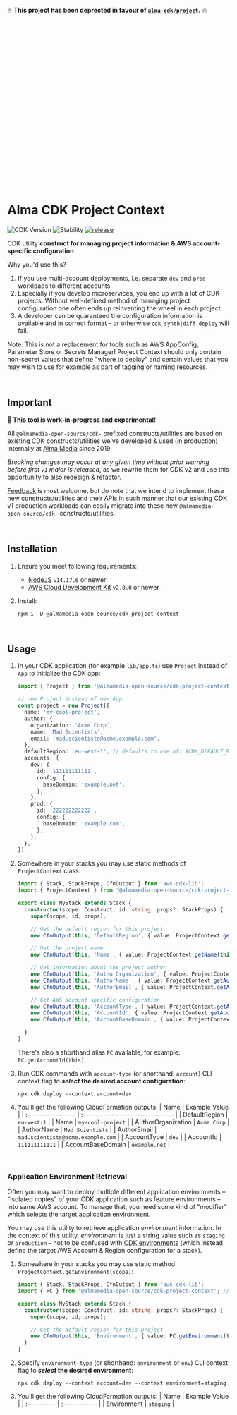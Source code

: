 <br/><br/>

🔥 **This project has been deprected in favour of [`alma-cdk/project`](https://github.com/alma-cdk/project).** 🔥 

<br/><br/><br/><br/><br/><br/><br/><br/><br/><br/><br/><br/><br/><br/><br/><br/><br/><br/><br/><br/><br/><br/>

# Alma CDK Project Context

![CDK Version](https://img.shields.io/badge/CDK-v2-informational "CDK v2")
![Stability](https://img.shields.io/badge/Stability-Experimental-yellow "Stability: Experimental")
[![release](https://github.com/almamedia-open-source/cdk-project-context/actions/workflows/release.yml/badge.svg)](https://github.com/almamedia-open-source/cdk-project-context/actions/workflows/release.yml)

CDK utility **construct for managing project information & AWS account-specific configuration**.

Why you'd use this?
1. If you use multi-account deployments, i.e. separate `dev` and `prod` workloads to different accounts.
2. Especially if you develop microservices, you end up with a lot of CDK projects. Without well-defined method of managing project configuration one often ends up reinventing the wheel in each project.
3. A developer can be quaranteed the configuration information is available and in correct format – or otherwise `cdk synth|diff|deploy` will fail.

Note: This is not a replacement for tools such as AWS AppConfig, Parameter Store or Secrets Manager! Project Context should only contain non-secret values that define "where to deploy" and certain values that you may wish to use for example as part of tagging or naming resources.

<br/>

## Important

**🚧 This tool is work-in-progress and experimental!**

All `@almamedia-open-source/cdk-` prefixed constructs/utilities are based on existing CDK constructs/utilities we've developed & used (in production) internally at [Alma Media](https://www.almamedia.fi/en/) since 2019.

_Breaking changes may occur at any given time without prior warning before first `v1` major is released_, as we rewrite them for CDK v2 and use this opportunity to also redesign & refactor.

[Feedback](https://github.com/almamedia-open-source/cdk-project-context/issues) is most welcome, but do note that we intend to implement these new constructs/utilities and their APIs in such manner that our existing CDK v1 production workloads can easily migrate into these new `@almamedia-open-source/cdk-` constructs/utilities.

<br/>

## Installation

1. Ensure you meet following requirements:
    - [NodeJS](https://nodejs.org/en/) `v14.17.6` or newer
    - [AWS Cloud Development Kit](https://aws.amazon.com/cdk/) `v2.0.0` or newer

2. Install:
    ```shell
    npm i -D @almamedia-open-source/cdk-project-context
    ```

<br/>

## Usage

1. In your CDK application (for example `lib/app.ts`) use `Project` instead of `App` to initialize the CDK app:
    ```ts
    import { Project } from '@almamedia-open-source/cdk-project-context';

    // new Project instead of new App
    const project = new Project({
      name: 'my-cool-project',
      author: {
        organization: 'Acme Corp',
        name: 'Mad Scientists',
        email: 'mad.scientists@acme.example.com',
      },
      defaultRegion: 'eu-west-1', // defaults to one of: $CDK_DEFAULT_REGION, $AWS_REGION or us-east-1
      accounts: {
        dev: {
          id: '111111111111',
          config: {
            baseDomain: 'example.net',
          },
        },
        prod: {
          id: '222222222222',
          config: {
            baseDomain: 'example.com',
          },
        },
      },
    })
    ```

2. Somewhere in your stacks you may use static methods of `ProjectContext` class:
    ```ts
    import { Stack, StackProps, CfnOutput } from 'aws-cdk-lib';
    import { ProjectContext } from '@almamedia-open-source/cdk-project-context';

    export class MyStack extends Stack {
      constructor(scope: Construct, id: string, props?: StackProps) {
        super(scope, id, props);

        // Get the default region for this project
        new CfnOutput(this, 'DefaultRegion', { value: ProjectContext.getDefaultRegion(this) });

        // Get the project name
        new CfnOutput(this, 'Name', { value: ProjectContext.getName(this) });

        // Get information about the project author
        new CfnOutput(this, 'AuthorOrganization', { value: ProjectContext.getAuthorOrganization(this) });
        new CfnOutput(this, 'AuthorName', { value: ProjectContext.getAuthorName(this) });
        new CfnOutput(this, 'AuthorEmail', { value: ProjectContext.getAuthorEmail(this) });

        // Get AWS account specific configuration
        new CfnOutput(this, 'AccountType', { value: ProjectContext.getAccountType(this) });
        new CfnOutput(this, 'AccountId', { value: ProjectContext.getAccountId(this) });
        new CfnOutput(this, 'AccountBaseDomain', { value: ProjectContext.getAccountConfig(this, 'baseDomain') });

      }
    }
    ```

    There's also a shorthand alias `PC` available, for example: `PC.getAccountId(this)`.


3. Run CDK commands with `account-type` (or shorthand: `account`) CLI context flag to **_select_ the desired account configuration**:
    ```shell
    npx cdk deploy --context account=dev
    ```

4. You'll get the following CloudFormation outputs:
    |        Name        |           Example Value           |
    | :----------------- | :-------------------------------- |
    | DefaultRegion      | `eu-west-1`                       |
    | Name               | `my-cool-project`                 |
    | AuthorOrganization | `Acme Corp`                       |
    | AuthorName         | `Mad Scientists`                  |
    | AuthorEmail        | `mad.scientists@acme.example.com` |
    | AccountType        | `dev`                             |
    | AccountId          | `111111111111`                    |
    | AccountBaseDomain  | `example.net`                     |

<br/>

### Application Environment Retrieval

Often you may want to deploy multiple different application environments – “isolated copies” of your CDK application such as feature environments – into same AWS account. To manage that, you need some kind of "modifier" which selects the target application environment.

You may use this utility to retrieve application _environment_ information. In the context of this utility, _environment_ is just a string value such as `staging` or `production` – not to be confused with [CDK environments](https://docs.aws.amazon.com/cdk/v2/guide/environments.html) (which instead define the target AWS Account & Region configuration for a stack).

1. Somewhere in your stacks you may use static method `ProjectContext.getEnvironment(scope)`:
    ```ts
    import { Stack, StackProps, CfnOutput } from 'aws-cdk-lib';
    import { PC } from '@almamedia-open-source/cdk-project-context'; // Using the PC shorthand here

    export class MyStack extends Stack {
      constructor(scope: Construct, id: string, props?: StackProps) {
        super(scope, id, props);

        // Get the default region for this project
        new CfnOutput(this, 'Environment', { value: PC.getEnvironment(this) });
      }
    }
    ```

2. Specify `environment-type` (or shorthand: `environment` or `env`) CLI context flag to **_select_ the desired environment**:
    ```shell
    npx cdk deploy --context account=dev --context environment=staging
    ```


3. You'll get the following CloudFormation outputs:
    |    Name     | Example Value |
    | :---------- | :------------ |
    | Environment | `staging`     |
